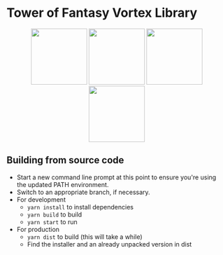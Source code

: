 # Tower of Fantasy Vortex Library

<p align="center" width="100%">
    <img height="128px" src="https://cdn.7tv.app/emote/6319eda18cf0978e2955940a/4x.webp"></a>
    <img height="128px" src="https://cdn.7tv.app/emote/65c2a83580e016b01c359f65/4x.webp"></a>
    <img height="128px" src="https://cdn.7tv.app/emote/63f8101de5d9925da811ed58/4x.webp"></a>
    <img height="128px" src="https://cdn.7tv.app/emote/631e5c605a703c4a98db593c/4x.webp"></a>
</p>

## Building from source code
- Start a new command line prompt at this point to ensure you're using the updated PATH environment.
- Switch to an appropriate branch, if necessary.
- For development
  - `yarn install` to install dependencies
  - `yarn build` to build
  - `yarn start` to run
- For production
  - `yarn dist` to build (this will take a while)
  - Find the installer and an already unpacked version in dist